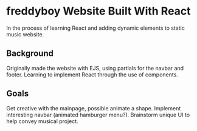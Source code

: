 # freddyboy Website Built With React
In the process of learning React and adding dynamic elements to static music website. 

## Background
Originally made the website with EJS, using partials for the navbar and footer. Learning to implement React through the use of components. 

## Goals 
Get creative with the mainpage, possible animate a shape. Implement interesting navbar (animated hamburger menu?). Brainstorm unique UI to help convey musical project. 

